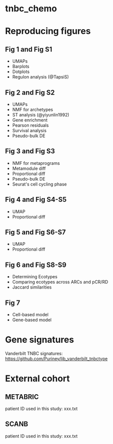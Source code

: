 # tnbc_chemo

# Reproducing figures
## Fig 1 and Fig S1
- UMAPs
- Barplots
- Dotplots
- Regulon analysis (@TapsiS)
  
## Fig 2 and Fig S2
- UMAPs
- NMF for archetypes
- ST analysis (@yiyunlin1992)
- Gene enrichment
- Pearson residuals
- Survival analysis
- Pseudo-bulk DE

## Fig 3 and Fig S3
- NMF for metaprograms
- Metamodule diff
- Proportional diff
- Pseudo-bulk DE
- Seurat's cell cycling phase
  
## Fig 4 and Fig S4-S5 
- UMAP
- Proportional diff
  
## Fig 5 and Fig S6-S7
- UMAP
- Proportional diff
  
## Fig 6 and Fig S8-S9
- Determining Ecotypes
- Comparing ecotypes across ARCs and pCR/RD
- Jaccard similarities
   
## Fig 7
- Cell-based model
- Gene-based model
  

# Gene signatures

Vanderbilt TNBC signatures: https://github.com/Puriney/lib_vanderbilt_tnbctype

# External cohort

## METABRIC
patient ID used in this study: xxx.txt

## SCANB
patient ID used in this study: xxx.txt

